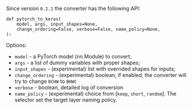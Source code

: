 Since version `0.2.1` the converter has the following API:

```
def pytorch_to_keras(
    model, args, input_shapes=None,
    change_ordering=False, verbose=False, name_policy=None,
):
```

Options:

* `model` - a PyTorch model (nn.Module) to convert;
* `args` - a list of dummy variables with proper shapes;
* `input_shapes` - (experimental) list with overrided shapes for inputs;
* `change_ordering` - (experimental) boolean, if enabled, the converter will try to change `BCHW` to `BHWC`
* `verbose` - boolean, detailed log of conversion
* `name_policy` - (experimental) choice from [`keep`, `short`, `random`]. The selector set the target layer naming policy.